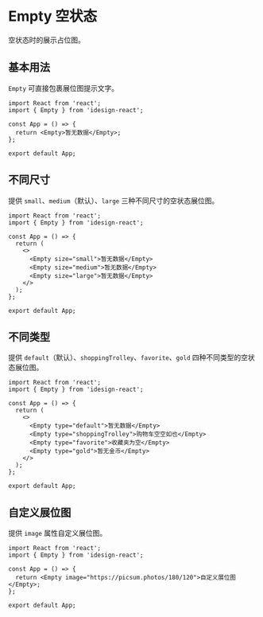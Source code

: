 # Empty 空状态

空状态时的展示占位图。

## 基本用法

`Empty` 可直接包裹展位图提示文字。

```tsx
import React from 'react';
import { Empty } from 'idesign-react';

const App = () => {
  return <Empty>暂无数据</Empty>;
};

export default App;
```

## 不同尺寸

提供 `small`、`medium`（默认）、`large` 三种不同尺寸的空状态展位图。

```tsx
import React from 'react';
import { Empty } from 'idesign-react';

const App = () => {
  return (
    <>
      <Empty size="small">暂无数据</Empty>
      <Empty size="medium">暂无数据</Empty>
      <Empty size="large">暂无数据</Empty>
    </>
  );
};

export default App;
```

## 不同类型

提供 `default`（默认）、`shoppingTrolley`、`favorite`、`gold` 四种不同类型的空状态展位图。

```tsx
import React from 'react';
import { Empty } from 'idesign-react';

const App = () => {
  return (
    <>
      <Empty type="default">暂无数据</Empty>
      <Empty type="shoppingTrolley">购物车空空如也</Empty>
      <Empty type="favorite">收藏夹为空</Empty>
      <Empty type="gold">暂无金币</Empty>
    </>
  );
};

export default App;
```

## 自定义展位图

提供 `image` 属性自定义展位图。

```tsx
import React from 'react';
import { Empty } from 'idesign-react';

const App = () => {
  return <Empty image="https://picsum.photos/180/120">自定义展位图</Empty>;
};

export default App;
```

<API />
